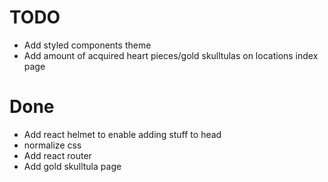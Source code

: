 # TODO

- Add styled components theme
- Add amount of acquired heart pieces/gold skulltulas on locations index page

# Done

- Add react helmet to enable adding stuff to head
- normalize css
- Add react router
- Add gold skulltula page
